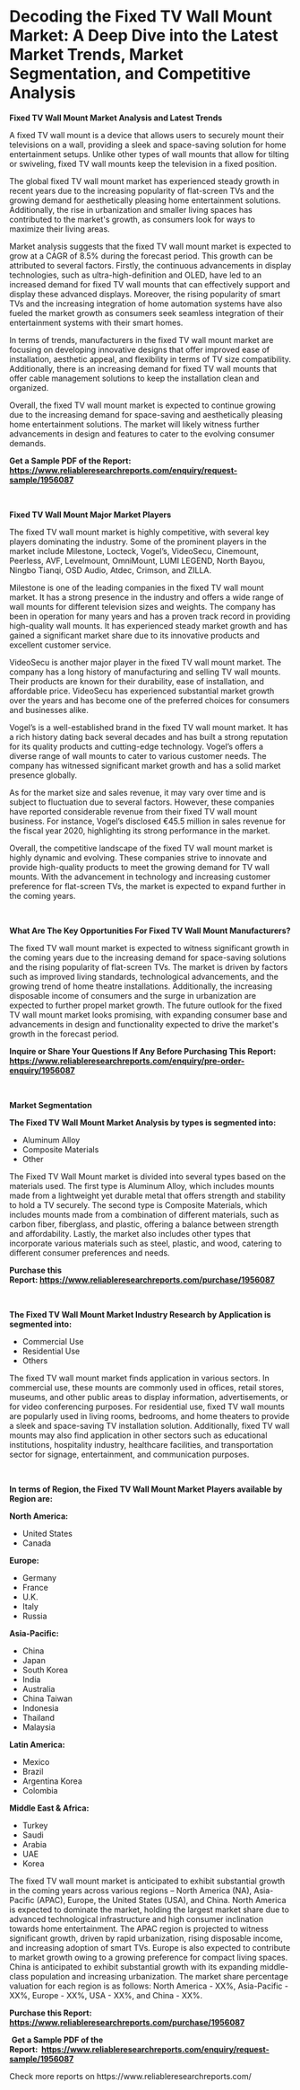 <p><h1>Decoding the Fixed TV Wall Mount Market: A Deep Dive into the Latest Market Trends, Market Segmentation, and Competitive Analysis</h1></p><p><strong>Fixed TV Wall Mount Market Analysis and Latest Trends</strong></p>
<p><p>A fixed TV wall mount is a device that allows users to securely mount their televisions on a wall, providing a sleek and space-saving solution for home entertainment setups. Unlike other types of wall mounts that allow for tilting or swiveling, fixed TV wall mounts keep the television in a fixed position.</p><p>The global fixed TV wall mount market has experienced steady growth in recent years due to the increasing popularity of flat-screen TVs and the growing demand for aesthetically pleasing home entertainment solutions. Additionally, the rise in urbanization and smaller living spaces has contributed to the market's growth, as consumers look for ways to maximize their living areas.</p><p>Market analysis suggests that the fixed TV wall mount market is expected to grow at a CAGR of 8.5% during the forecast period. This growth can be attributed to several factors. Firstly, the continuous advancements in display technologies, such as ultra-high-definition and OLED, have led to an increased demand for fixed TV wall mounts that can effectively support and display these advanced displays. Moreover, the rising popularity of smart TVs and the increasing integration of home automation systems have also fueled the market growth as consumers seek seamless integration of their entertainment systems with their smart homes.</p><p>In terms of trends, manufacturers in the fixed TV wall mount market are focusing on developing innovative designs that offer improved ease of installation, aesthetic appeal, and flexibility in terms of TV size compatibility. Additionally, there is an increasing demand for fixed TV wall mounts that offer cable management solutions to keep the installation clean and organized.</p><p>Overall, the fixed TV wall mount market is expected to continue growing due to the increasing demand for space-saving and aesthetically pleasing home entertainment solutions. The market will likely witness further advancements in design and features to cater to the evolving consumer demands.</p></p>
<p><strong>Get a Sample PDF of the Report:&nbsp; <a href="https://www.reliableresearchreports.com/enquiry/request-sample/1956087">https://www.reliableresearchreports.com/enquiry/request-sample/1956087</a></strong></p>
<p>&nbsp;</p>
<p><strong>Fixed TV Wall Mount Major Market Players</strong></p>
<p><p>The fixed TV wall mount market is highly competitive, with several key players dominating the industry. Some of the prominent players in the market include Milestone, Locteck, Vogel’s, VideoSecu, Cinemount, Peerless, AVF, Levelmount, OmniMount, LUMI LEGEND, North Bayou, Ningbo Tianqi, OSD Audio, Atdec, Crimson, and ZILLA. </p><p>Milestone is one of the leading companies in the fixed TV wall mount market. It has a strong presence in the industry and offers a wide range of wall mounts for different television sizes and weights. The company has been in operation for many years and has a proven track record in providing high-quality wall mounts. It has experienced steady market growth and has gained a significant market share due to its innovative products and excellent customer service.</p><p>VideoSecu is another major player in the fixed TV wall mount market. The company has a long history of manufacturing and selling TV wall mounts. Their products are known for their durability, ease of installation, and affordable price. VideoSecu has experienced substantial market growth over the years and has become one of the preferred choices for consumers and businesses alike.</p><p>Vogel’s is a well-established brand in the fixed TV wall mount market. It has a rich history dating back several decades and has built a strong reputation for its quality products and cutting-edge technology. Vogel’s offers a diverse range of wall mounts to cater to various customer needs. The company has witnessed significant market growth and has a solid market presence globally.</p><p>As for the market size and sales revenue, it may vary over time and is subject to fluctuation due to several factors. However, these companies have reported considerable revenue from their fixed TV wall mount business. For instance, Vogel’s disclosed €45.5 million in sales revenue for the fiscal year 2020, highlighting its strong performance in the market.</p><p>Overall, the competitive landscape of the fixed TV wall mount market is highly dynamic and evolving. These companies strive to innovate and provide high-quality products to meet the growing demand for TV wall mounts. With the advancement in technology and increasing customer preference for flat-screen TVs, the market is expected to expand further in the coming years.</p></p>
<p>&nbsp;</p>
<p><strong>What Are The Key Opportunities For Fixed TV Wall Mount Manufacturers?</strong></p>
<p><p>The fixed TV wall mount market is expected to witness significant growth in the coming years due to the increasing demand for space-saving solutions and the rising popularity of flat-screen TVs. The market is driven by factors such as improved living standards, technological advancements, and the growing trend of home theatre installations. Additionally, the increasing disposable income of consumers and the surge in urbanization are expected to further propel market growth. The future outlook for the fixed TV wall mount market looks promising, with expanding consumer base and advancements in design and functionality expected to drive the market's growth in the forecast period.</p></p>
<p><strong>Inquire or Share Your Questions If Any Before Purchasing This Report: <a href="https://www.reliableresearchreports.com/enquiry/pre-order-enquiry/1956087">https://www.reliableresearchreports.com/enquiry/pre-order-enquiry/1956087</a></strong></p>
<p>&nbsp;</p>
<p><strong>Market Segmentation</strong></p>
<p><strong>The Fixed TV Wall Mount Market Analysis by types is segmented into:</strong></p>
<p><ul><li>Aluminum Alloy</li><li>Composite Materials</li><li>Other</li></ul></p>
<p><p>The Fixed TV Wall Mount market is divided into several types based on the materials used. The first type is Aluminum Alloy, which includes mounts made from a lightweight yet durable metal that offers strength and stability to hold a TV securely. The second type is Composite Materials, which includes mounts made from a combination of different materials, such as carbon fiber, fiberglass, and plastic, offering a balance between strength and affordability. Lastly, the market also includes other types that incorporate various materials such as steel, plastic, and wood, catering to different consumer preferences and needs.</p></p>
<p><strong>Purchase this Report:&nbsp;<a href="https://www.reliableresearchreports.com/purchase/1956087">https://www.reliableresearchreports.com/purchase/1956087</a></strong></p>
<p>&nbsp;</p>
<p><strong>The Fixed TV Wall Mount Market Industry Research by Application is segmented into:</strong></p>
<p><ul><li>Commercial Use</li><li>Residential Use</li><li>Others</li></ul></p>
<p><p>The fixed TV wall mount market finds application in various sectors. In commercial use, these mounts are commonly used in offices, retail stores, museums, and other public areas to display information, advertisements, or for video conferencing purposes. For residential use, fixed TV wall mounts are popularly used in living rooms, bedrooms, and home theaters to provide a sleek and space-saving TV installation solution. Additionally, fixed TV wall mounts may also find application in other sectors such as educational institutions, hospitality industry, healthcare facilities, and transportation sector for signage, entertainment, and communication purposes.</p></p>
<p>&nbsp;</p>
<p><strong>In terms of Region, the Fixed TV Wall Mount Market Players available by Region are:</strong></p>
<p>
    <p> <strong> North America: </strong>
        <ul>
            <li>United States</li>
            <li>Canada</li>
        </ul>
        </p> 
    <p> <strong> Europe: </strong>
        <ul>
            <li>Germany</li>
            <li>France</li>
            <li>U.K.</li>
            <li>Italy</li>
            <li>Russia</li>
        </ul>
        </p> 
    <p> <strong> Asia-Pacific: </strong>
        <ul>
            <li>China</li>
            <li>Japan</li>
            <li>South Korea</li>
            <li>India</li>
            <li>Australia</li>
            <li>China Taiwan</li>
            <li>Indonesia</li>
            <li>Thailand</li>
            <li>Malaysia</li>
        </ul>
        </p> 
    <p> <strong> Latin America: </strong>
        <ul>
            <li>Mexico</li>
            <li>Brazil</li>
            <li>Argentina Korea</li>
            <li>Colombia</li>
        </ul>
        </p> 
    <p> <strong> Middle East & Africa: </strong>
        <ul>
            <li>Turkey</li>
            <li>Saudi</li>
            <li>Arabia</li>
            <li>UAE</li>
            <li>Korea</li>
        </ul>
    </p>
    </p>
<p><p>The fixed TV wall mount market is anticipated to exhibit substantial growth in the coming years across various regions – North America (NA), Asia-Pacific (APAC), Europe, the United States (USA), and China. North America is expected to dominate the market, holding the largest market share due to advanced technological infrastructure and high consumer inclination towards home entertainment. The APAC region is projected to witness significant growth, driven by rapid urbanization, rising disposable income, and increasing adoption of smart TVs. Europe is also expected to contribute to market growth owing to a growing preference for compact living spaces. China is anticipated to exhibit substantial growth with its expanding middle-class population and increasing urbanization. The market share percentage valuation for each region is as follows: North America - XX%, Asia-Pacific - XX%, Europe - XX%, USA - XX%, and China - XX%.</p></p>
<p><strong>Purchase this Report: <a href="https://www.reliableresearchreports.com/purchase/1956087">https://www.reliableresearchreports.com/purchase/1956087</a></strong></p>
<p>&nbsp;<strong>Get a Sample PDF of the Report:&nbsp;&nbsp;<a href="https://www.reliableresearchreports.com/enquiry/request-sample/1956087">https://www.reliableresearchreports.com/enquiry/request-sample/1956087</a></strong></p>
<p><strong></strong></p>
<p>Check more reports on https://www.reliableresearchreports.com/</p>